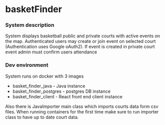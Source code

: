# basketFinder

### System description
System displays basketball public and private courts with active events on the map.
Authenticated users may create or join event on selected court (Authentication uses Google oAuth2). 
If event is created in private court event admin must confirm users attendance

### Dev environment
System runs on docker with 3 images
* basket_finder_java - Java instance
* basket_finder_postgres - postgres DB instance
* basket_finder_client - React front end client instance

Also there is JavaImporter main class which imports courts data form csv files. 
When running containers for the first time make sure to run importer class to have up to date court data.
